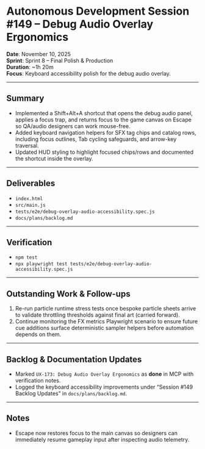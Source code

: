# Autonomous Development Session #149 – Debug Audio Overlay Ergonomics

**Date**: November 10, 2025  
**Sprint**: Sprint 8 – Final Polish & Production  
**Duration**: ~1h 20m  
**Focus**: Keyboard accessibility polish for the debug audio overlay.

---

## Summary
- Implemented a Shift+Alt+A shortcut that opens the debug audio panel, applies a focus trap, and returns focus to the game canvas on Escape so QA/audio designers can work mouse-free.
- Added keyboard navigation helpers for SFX tag chips and catalog rows, including focus outlines, Tab cycling safeguards, and arrow-key traversal.
- Updated HUD styling to highlight focused chips/rows and documented the shortcut inside the overlay.

---

## Deliverables
- `index.html`
- `src/main.js`
- `tests/e2e/debug-overlay-audio-accessibility.spec.js`
- `docs/plans/backlog.md`

---

## Verification
- `npm test`
- `npx playwright test tests/e2e/debug-overlay-audio-accessibility.spec.js`

---

## Outstanding Work & Follow-ups
1. Re-run particle runtime stress tests once bespoke particle sheets arrive to validate throttling thresholds against final art (carried forward).
2. Continue monitoring the FX metrics Playwright scenario to ensure future cue additions surface deterministic sampler helpers before automation depends on them.

---

## Backlog & Documentation Updates
- Marked `UX-173: Debug Audio Overlay Ergonomics` as **done** in MCP with verification notes.
- Logged the keyboard accessibility improvements under “Session #149 Backlog Updates” in `docs/plans/backlog.md`.

---

## Notes
- Escape now restores focus to the main canvas so designers can immediately resume gameplay input after inspecting audio telemetry.
